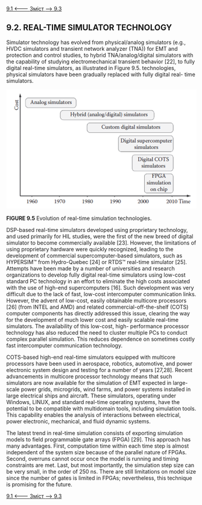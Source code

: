 [9.1 <--- ](9_1.md) [   Зміст   ](README.md) [--> 9.3](9_3.md)

## 9.2. REAL-TIME SIMULATOR TECHNOLOGY

Simulator technology has evolved from physical/analog simulators (e.g., HVDC simulators and transient network analyzer (TNA)) for EMT and protection and control studies, to hybrid TNA/analog/digital simulators with the capability of studying electromechanical transient behavior [22], to fully digital real-time simulators, as illustrated in Figure 9.5. technologies, physical simulators have been gradually replaced with fully digital real- time simulators.

![image-20220822174542943](media/image-20220822174542943.png)

**FIGURE 9.5** Evolution of real-time simulation technologies.

DSP-based real-time simulators developed using proprietary technology, and used primarily for HIL studies, were the first of the new breed of digital simulator to become commercially available [23]. However, the limitations of using proprietary hardware were quickly recognized, leading to the development of commercial supercomputer-based simulators, such as HYPERSIM™ from Hydro-Quebec [24] or RTDS™ real-time simulator [25]. Attempts have been made by a number of universities and research organizations to develop fully digital real-time simulators using low-cost standard PC technology in an effort to eliminate the high costs associated with the use of high-end supercomputers [16]. Such development was very difficult due to the lack of fast, low-cost intercomputer communication links. However, the advent of low-cost, easily obtainable multicore processors [26] (from INTEL and AMD) and related commercial-off-the-shelf (COTS) computer components has directly addressed this issue, clearing the way for the development of much lower cost and easily scalable real-time simulators. The availability of this low-cost, high- performance processor technology has also reduced the need to cluster multiple PCs to conduct complex parallel simulation. This reduces dependence on sometimes costly fast intercomputer communication technology.

COTS-based high-end real-time simulators equipped with multicore processors have been used in aerospace, robotics, automotive, and power electronic system design and testing for a number of years [27,28]. Recent advancements in multicore processor technology means that such simulators are now available for the simulation of EMT expected in large-scale power grids, microgrids, wind farms, and power systems installed in large electrical ships and aircraft. These simulators, operating under Windows, LINUX, and standard real-time operating systems, have the potential to be compatible with multidomain tools, including simulation tools. This capability enables the analysis of interactions between electrical, power electronic, mechanical, and fluid dynamic systems.

The latest trend in real-time simulation consists of exporting simulation models to field programmable gate arrays (FPGA) [29]. This approach has many advantages. First, computation time within each time step is almost independent of the system size because of the parallel nature of FPGAs. Second, overruns cannot occur once the model is running and timing constraints are met. Last, but most importantly, the simulation step size can be very small, in the order of 250 ns. There are still limitations on model size since the number of gates is limited in FPGAs; nevertheless, this technique is promising for the future.

[9.1 <--- ](9_1.md) [   Зміст   ](README.md) [--> 9.3](9_3.md)